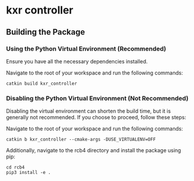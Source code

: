 # kxr controller

## Building the Package

### Using the Python Virtual Environment (Recommended)

Ensure you have all the necessary dependencies installed.

Navigate to the root of your workspace and run the following commands:

```
catkin build kxr_controller
```

### Disabling the Python Virtual Environment (Not Recommended)

Disabling the virtual environment can shorten the build time,
but it is generally not recommended. If you choose to proceed, follow these steps:

Navigate to the root of your workspace and run the following commands:

```
catkin b kxr_controller --cmake-args -DUSE_VIRTUALENV=OFF
```

Additionally, navigate to the rcb4 directory and install the package using pip:

```
cd rcb4
pip3 install -e .
```
